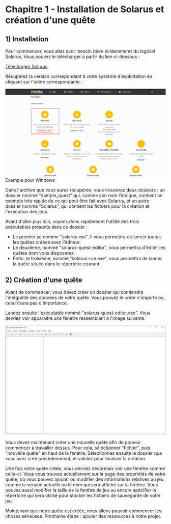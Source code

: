 # Chapitre 1 - Installation de Solarus et création d'une quête

## 1) Installation

Pour commencer, vous allez avoir besoin (bien évidemment) du logiciel Solarus. Vous pouvez le télécharger à partir du lien ci-dessous :

[Télécharger Solarus](http://www.solarus-games.org/engine/download/)

Récupérez la version correspondant à votre système d'exploitation en cliquant sur l'icône correspondante :

![page d'installation](../images/download_solarus.png)
Exemple pour Windows

Dans l'archive que vous aurez récupérée, vous trouverez deux dossiers : un dossier nommé "sample_quest" qui, comme son nom l'indique, contient un exemple très rapide de ce qui peut être fait avec Solarus, et un autre dossier nommé "Solarus", qui contient les fichiers pour la création et l'exécution des jeux.

Avant d'aller plus loin, voyons donc rapidement l'utilité des trois exécutables présents dans ce dossier :

- Le premier se nomme "solarus.exe". Il vous permettra de lancer toutes les quêtes créées avec l'éditeur.
- Le deuxième, nommé "solarus-quest-editor", vous permettra d'éditer les quêtes dont vous disposerez.
- Enfin, le troisième, nommé "solarus-run.exe", vous permettra de lancer la quête située dans le répertoire courant.

## 2) Création d'une quête

Avant de commencer, vous devez créer un dossier qui contiendra l'intégralité des données de votre quête. Vous pouvez le créer n'importe où, cela n'aura pas d'importance.

Lancez ensuite l'exécutable nommé "solarus-quest-editor.exe". Vous devriez voir apparaitre une fenêtre ressemblant à l'image suivante.

![interface SQE](../images/editor_gui_empty.png)

Vous devez maintenant créer une nouvelle quête afin de pouvoir commencer à travailler dessus. Pour cela, sélectionner "fichier", puis "nouvelle quête" en haut de la fenêtre. Sélectionnez ensuite le dossier que vous avez créé précédemment, et validez pour finaliser la création.

Une fois votre quête créée, vous devriez désormais voir une fenêtre comme celle-ci. Vous vous trouvez actuellement sur la page des propriétés de votre quête, où vous pouvez ajouter où modifier des informations relatives au jeu, comme la version actuelle ou le nom qui sera affiché sur la fenêtre. Vous pouvez aussi modifier la taille de la fenêtre de jeu ou encore spécifier le répertoire qui sera utilisé pour stocker les fichiers de sauvegarde de votre jeu.

Maintenant que notre quête est créée, nous allons pouvoir commencer les choses sérieuses. Prochaine étape : ajouter des ressources à notre projet.
